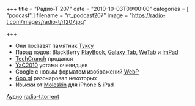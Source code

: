 +++
title = "Радио-Т 207"
date = "2010-10-03T09:00:00"
categories = [ "podcast",]
filename = "rt_podcast207"
image = "https://radio-t.com/images/radio-t/rt207.jpg"

+++

- Они поставят памятник [Туксу](http://www.opennet.ru/opennews/art.shtml?num=28058)
- Парад пэдов: BlackBerry [PlayBook](http://habrahabr.ru/blogs/hardware/105061/), [Galaxy Tab](http://habrahabr.ru/company/samsung/blog/105148/), [WeTab](http://habrahabr.ru/blogs/gadgets/104958/) и [ImPad](http://habrahabr.ru/blogs/hardware/105112/)
- [TechCrunch](http://techcrunch.com/2010/09/28/tim-armstrong-we-got-techcrunch/) продался
- [YaC2010](http://clubs.ya.ru/company/replies.xml?item_no=29947&nocookiesupport=yes) устами очевидцев
- Google с новым форматом изображений [WebP](http://www.opennet.ru/opennews/art.shtml?num=28132)
- [Goo.gl](http://mashable.com/2010/09/30/goo-gl-url-shortener/) разочаровал некоторых
- Изыски от [Moleskin](http://www.crunchgear.com/2010/10/01/fancy-moleskin-iphone-ipad-cases-prompt-question-what-do-you-look-for-in-a-case/) для iPhone & iPad

[Аудио](http://archive.rucast.net/radio-t/media/rt_podcast207.mp3)
[radio-t.torrent](http://www.radio-t.com/torrents/rt_podcast207.mp3.torrent)
<audio src="http://archive.rucast.net/radio-t/media/rt_podcast207.mp3" preload="none"></audio>